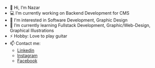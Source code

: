 - 👋 Hi, I’m Nazar
- 💻 I’m currently working on Backend Development for CMS
- 🎨 I'm interested in Software Development, Graphic Design
- 🌱 I’m currently learning Fullstack Development, Graphic/Web-Design, Graphical Illustrations
- ⚡ Hobby: Love to play guitar
- 📫 Contact me: 
  - [Linkedin](https://www.linkedin.com/in/nazar-hasanov/)
  - [Instagram](https://www.instagram.com/hasanovnazar/)
  - [Facebook](https://www.facebook.com/hasanovnazar)

<!---
geekNH/geekNH is a ✨ special ✨ repository because its `README.md` (this file) appears on your GitHub profile.
You can click the Preview link to take a look at your changes.
--->
